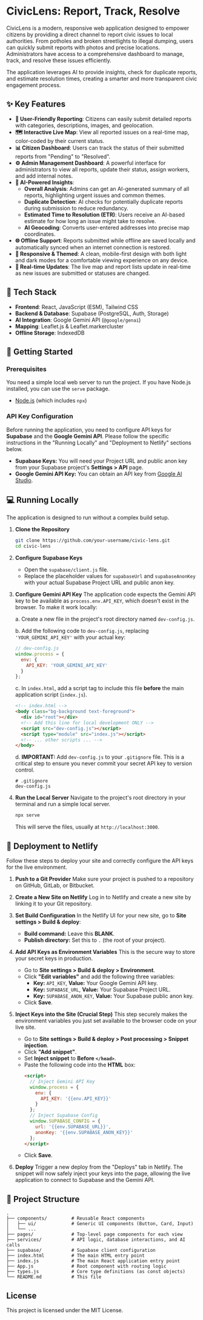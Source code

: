 # CivicLens: Report, Track, Resolve

CivicLens is a modern, responsive web application designed to empower citizens by providing a direct channel to report civic issues to local authorities. From potholes and broken streetlights to illegal dumping, users can quickly submit reports with photos and precise locations. Administrators have access to a comprehensive dashboard to manage, track, and resolve these issues efficiently.

The application leverages AI to provide insights, check for duplicate reports, and estimate resolution times, creating a smarter and more transparent civic engagement process.

## ✨ Key Features

- **📱 User-Friendly Reporting**: Citizens can easily submit detailed reports with categories, descriptions, images, and geolocation.
- **🗺️ Interactive Live Map**: View all reported issues on a real-time map, color-coded by their current status.
- **📊 Citizen Dashboard**: Users can track the status of their submitted reports from "Pending" to "Resolved".
- **⚙️ Admin Management Dashboard**: A powerful interface for administrators to view all reports, update their status, assign workers, and add internal notes.
- **🧠 AI-Powered Insights**:
  - **Overall Analysis**: Admins can get an AI-generated summary of all reports, highlighting urgent issues and common themes.
  - **Duplicate Detection**: AI checks for potentially duplicate reports during submission to reduce redundancy.
  - **Estimated Time to Resolution (ETR)**: Users receive an AI-based estimate for how long an issue might take to resolve.
  - **AI Geocoding**: Converts user-entered addresses into precise map coordinates.
- **🌐 Offline Support**: Reports submitted while offline are saved locally and automatically synced when an internet connection is restored.
- **🎨 Responsive & Themed**: A clean, mobile-first design with both light and dark modes for a comfortable viewing experience on any device.
- **🔔 Real-time Updates**: The live map and report lists update in real-time as new issues are submitted or statuses are changed.

## 🚀 Tech Stack

- **Frontend**: React, JavaScript (ESM), Tailwind CSS
- **Backend & Database**: Supabase (PostgreSQL, Auth, Storage)
- **AI Integration**: Google Gemini API (`@google/genai`)
- **Mapping**: Leaflet.js & Leaflet.markercluster
- **Offline Storage**: IndexedDB

## 🏁 Getting Started

### Prerequisites

You need a simple local web server to run the project. If you have Node.js installed, you can use the `serve` package.

- [Node.js](https://nodejs.org/) (which includes `npx`)

### API Key Configuration

Before running the application, you need to configure API keys for **Supabase** and the **Google Gemini API**. Please follow the specific instructions in the "Running Locally" and "Deployment to Netlify" sections below.

- **Supabase Keys:** You will need your Project URL and public anon key from your Supabase project's **Settings > API** page.
- **Google Gemini API Key:** You can obtain an API key from [Google AI Studio](https://aistudio.google.com/).

## 💻 Running Locally

The application is designed to run without a complex build setup.

1.  **Clone the Repository**
    ```bash
    git clone https://github.com/your-username/civic-lens.git
    cd civic-lens
    ```

2.  **Configure Supabase Keys**
    - Open the `supabase/client.js` file.
    - Replace the placeholder values for `supabaseUrl` and `supabaseAnonKey` with your actual Supabase Project URL and public anon key.

3.  **Configure Gemini API Key**
    The application code expects the Gemini API key to be available as `process.env.API_KEY`, which doesn't exist in the browser. To make it work locally:
    
    a. Create a new file in the project's root directory named `dev-config.js`.
    
    b. Add the following code to `dev-config.js`, replacing `'YOUR_GEMINI_API_KEY'` with your actual key:
       ```javascript
       // dev-config.js
       window.process = {
         env: {
           API_KEY: 'YOUR_GEMINI_API_KEY'
         }
       };
       ```
    c. In `index.html`, add a script tag to include this file **before** the main application script (`index.js`).
       ```html
       <!-- index.html -->
       <body class="bg-background text-foreground">
         <div id="root"></div>
         <!-- Add this line for local development ONLY -->
         <script src="dev-config.js"></script> 
         <script type="module" src="index.js"></script>
         <!-- ... other scripts ... -->
       </body>
       ```
    d. **IMPORTANT:** Add `dev-config.js` to your `.gitignore` file. This is a critical step to ensure you never commit your secret API key to version control.
       ```
       # .gitignore
       dev-config.js
       ```

4.  **Run the Local Server**
    Navigate to the project's root directory in your terminal and run a simple local server.
    ```bash
    npx serve
    ```
    This will serve the files, usually at `http://localhost:3000`.

## 🚀 Deployment to Netlify

Follow these steps to deploy your site and correctly configure the API keys for the live environment.

1.  **Push to a Git Provider**
    Make sure your project is pushed to a repository on GitHub, GitLab, or Bitbucket.

2.  **Create a New Site on Netlify**
    Log in to Netlify and create a new site by linking it to your Git repository.

3.  **Set Build Configuration**
    In the Netlify UI for your new site, go to **Site settings > Build & deploy**:
    - **Build command:** Leave this **BLANK**.
    - **Publish directory:** Set this to `.` (the root of your project).

4.  **Add API Keys as Environment Variables**
    This is the secure way to store your secret keys in production.
    - Go to **Site settings > Build & deploy > Environment**.
    - Click **"Edit variables"** and add the following three variables:
      - **Key:** `API_KEY`, **Value:** Your Google Gemini API key.
      - **Key:** `SUPABASE_URL`, **Value:** Your Supabase Project URL.
      - **Key:** `SUPABASE_ANON_KEY`, **Value:** Your Supabase public anon key.
    - Click **Save**.

5.  **Inject Keys into the Site (Crucial Step)**
    This step securely makes the environment variables you just set available to the browser code on your live site.
    - Go to **Site settings > Build & deploy > Post processing > Snippet injection**.
    - Click **"Add snippet"**.
    - Set **Inject snippet** to **Before `</head>`**.
    - Paste the following code into the **HTML** box:
      ```html
      <script>
        // Inject Gemini API Key
        window.process = {
          env: {
            API_KEY: '{{env.API_KEY}}'
          }
        };
        // Inject Supabase Config
        window.SUPABASE_CONFIG = {
          url: '{{env.SUPABASE_URL}}',
          anonKey: '{{env.SUPABASE_ANON_KEY}}'
        };
      </script>
      ```
    - Click **Save**.

6.  **Deploy**
    Trigger a new deploy from the "Deploys" tab in Netlify. The snippet will now safely inject your keys into the page, allowing the live application to connect to Supabase and the Gemini API.

## 📁 Project Structure
```
.
├── components/         # Reusable React components
│   ├── ui/             # Generic UI components (Button, Card, Input)
│   └── ...
├── pages/              # Top-level page components for each view
├── services/           # API logic, database interactions, and AI calls
├── supabase/           # Supabase client configuration
├── index.html          # The main HTML entry point
├── index.js            # The main React application entry point
├── App.js              # Root component with routing logic
├── types.js            # Core type definitions (as const objects)
└── README.md           # This file
```

## License

This project is licensed under the MIT License.